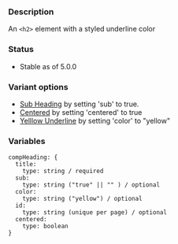 ### Description
An `<h2>` element with a styled underline color

### Status
* Stable as of 5.0.0

### Variant options
* [Sub Heading](./?p=atoms-comp-heading-subheading) by setting 'sub' to true.
* [Centered](./?p=atoms-comp-heading-centered) by setting 'centered' to true
* [Yelllow Underline](./?p=atoms-comp-heading-yellow) by setting 'color' to "yellow"

### Variables
~~~
compHeading: {
  title:
    type: string / required
  sub:
    type: string ("true" || "" ) / optional
  color:
    type: string ("yellow") / optional
  id:
    type: string (unique per page) / optional
  centered:
    type: boolean
}
~~~
